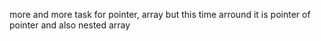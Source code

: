 more and more task for pointer, array but this time arround it is pointer of pointer and also nested array
